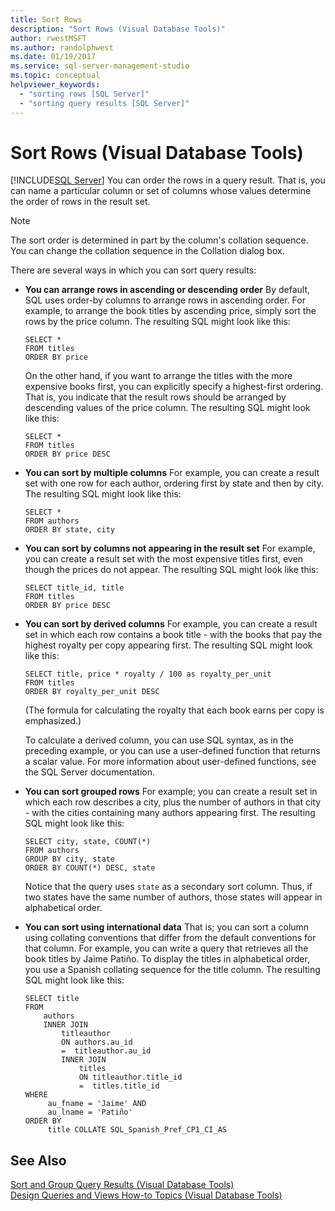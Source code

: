 ```yaml
---
title: Sort Rows
description: "Sort Rows (Visual Database Tools)"
author: rwestMSFT
ms.author: randolphwest
ms.date: 01/19/2017
ms.service: sql-server-management-studio
ms.topic: conceptual
helpviewer_keywords:
  - "sorting rows [SQL Server]"
  - "sorting query results [SQL Server]"
---
```

# Sort Rows (Visual Database Tools)
[!INCLUDE[SQL Server](../includes/applies-to-version/sqlserver.md)]
You can order the rows in a query result. That is, you can name a particular column or set of columns whose values determine the order of rows in the result set.  
  
> [!NOTE]  
> The sort order is determined in part by the column's collation sequence. You can change the collation sequence in the Collation dialog box.  
  
There are several ways in which you can sort query results:  
  
-   **You can arrange rows in ascending or descending order** By default, SQL uses order-by columns to arrange rows in ascending order. For example, to arrange the book titles by ascending price, simply sort the rows by the price column. The resulting SQL might look like this:  
  
    ```  
    SELECT *  
    FROM titles  
    ORDER BY price  
    ```  
  
    On the other hand, if you want to arrange the titles with the more expensive books first, you can explicitly specify a highest-first ordering. That is, you indicate that the result rows should be arranged by descending values of the price column. The resulting SQL might look like this:  
  
    ```  
    SELECT *  
    FROM titles  
    ORDER BY price DESC  
    ```  
  
-   **You can sort by multiple columns** For example, you can create a result set with one row for each author, ordering first by state and then by city. The resulting SQL might look like this:  
  
    ```  
    SELECT *  
    FROM authors   
    ORDER BY state, city  
    ```  
  
-   **You can sort by columns not appearing in the result set** For example, you can create a result set with the most expensive titles first, even though the prices do not appear. The resulting SQL might look like this:  
  
    ```  
    SELECT title_id, title  
    FROM titles  
    ORDER BY price DESC  
    ```  
  
-   **You can sort by derived columns** For example, you can create a result set in which each row contains a book title - with the books that pay the highest royalty per copy appearing first. The resulting SQL might look like this:  
  
    ```  
    SELECT title, price * royalty / 100 as royalty_per_unit  
    FROM titles  
    ORDER BY royalty_per_unit DESC  
    ```  
  
    (The formula for calculating the royalty that each book earns per copy is emphasized.)  
  
    To calculate a derived column, you can use SQL syntax, as in the preceding example, or you can use a user-defined function that returns a scalar value. For more information about user-defined functions, see the SQL Server documentation.  
  
-   **You can sort grouped rows** For example; you can create a result set in which each row describes a city, plus the number of authors in that city - with the cities containing many authors appearing first. The resulting SQL might look like this:  
  
    ```  
    SELECT city, state, COUNT(*)  
    FROM authors  
    GROUP BY city, state  
    ORDER BY COUNT(*) DESC, state  
    ```  
  
    Notice that the query uses `state` as a secondary sort column. Thus, if two states have the same number of authors, those states will appear in alphabetical order.  
  
-   **You can sort using international data** That is; you can sort a column using collating conventions that differ from the default conventions for that column. For example, you can write a query that retrieves all the book titles by Jaime Patiño. To display the titles in alphabetical order, you use a Spanish collating sequence for the title column. The resulting SQL might look like this:  
  
    ```  
    SELECT title  
    FROM   
        authors   
        INNER JOIN   
            titleauthor   
            ON authors.au_id   
            =  titleauthor.au_id   
            INNER JOIN  
                titles   
                ON titleauthor.title_id   
                =  titles.title_id   
    WHERE   
         au_fname = 'Jaime' AND   
         au_lname = 'Patiño'  
    ORDER BY   
         title COLLATE SQL_Spanish_Pref_CP1_CI_AS  
    ```  
  
## See Also  
[Sort and Group Query Results &#40;Visual Database Tools&#41;](sort-and-group-query-results-visual-database-tools.md)  
[Design Queries and Views How-to Topics &#40;Visual Database Tools&#41;](design-queries-and-views-how-to-topics-visual-database-tools.md)  
  
